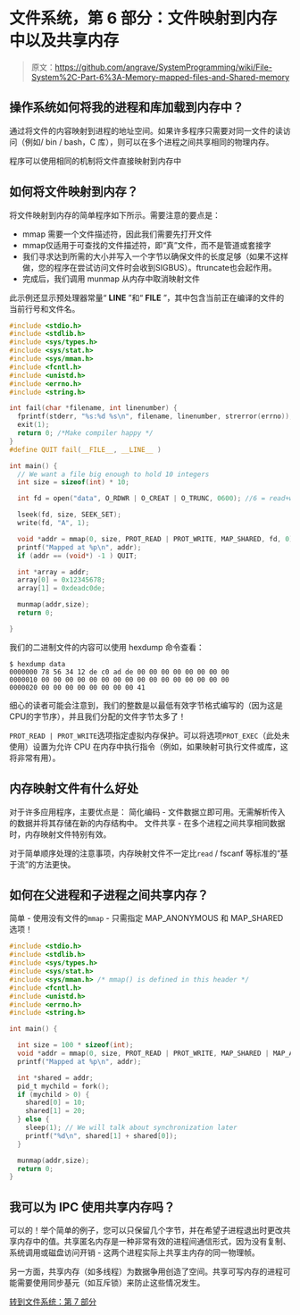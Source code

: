 # 文件系统，第 6 部分：文件映射到内存中以及共享内存

> 原文：<https://github.com/angrave/SystemProgramming/wiki/File-System%2C-Part-6%3A-Memory-mapped-files-and-Shared-memory>

## 操作系统如何将我的进程和库加载到内存中？

通过将文件的内容映射到进程的地址空间。如果许多程序只需要对同一文件的读访问（例如/ bin / bash，C 库），则可以在多个进程之间共享相同的物理内存。

程序可以使用相同的机制将文件直接映射到内存中

## 如何将文件映射到内存？

将文件映射到内存的简单程序如下所示。需要注意的要点是：

- mmap 需要一个文件描述符，因此我们需要先打开文件
- mmap仅适用于可查找的文件描述符，即“真”文件，而不是管道或套接字
- 我们寻求达到所需的大小并写入一个字节以确保文件的长度足够（如果不这样做，您的程序在尝试访问文件时会收到SIGBUS）。ftruncate也会起作用。
- 完成后，我们调用 munmap 从内存中取消映射文件

此示例还显示预处理器常量“ **LINE** ”和“ **FILE** ”，其中包含当前正在编译的文件的当前行号和文件名。

```c
#include <stdio.h>
#include <stdlib.h>
#include <sys/types.h>
#include <sys/stat.h>
#include <sys/mman.h>
#include <fcntl.h>
#include <unistd.h>
#include <errno.h>
#include <string.h>

int fail(char *filename, int linenumber) { 
  fprintf(stderr, "%s:%d %s\n", filename, linenumber, strerror(errno)); 
  exit(1);
  return 0; /*Make compiler happy */
}
#define QUIT fail(__FILE__, __LINE__ )

int main() {
  // We want a file big enough to hold 10 integers 
  int size = sizeof(int) * 10;

  int fd = open("data", O_RDWR | O_CREAT | O_TRUNC, 0600); //6 = read+write for me!

  lseek(fd, size, SEEK_SET);
  write(fd, "A", 1);

  void *addr = mmap(0, size, PROT_READ | PROT_WRITE, MAP_SHARED, fd, 0);
  printf("Mapped at %p\n", addr);
  if (addr == (void*) -1 ) QUIT;

  int *array = addr;
  array[0] = 0x12345678;
  array[1] = 0xdeadc0de;

  munmap(addr,size);
  return 0;

}
```

我们的二进制文件的内容可以使用 hexdump 命令查看：


```
$ hexdump data
0000000 78 56 34 12 de c0 ad de 00 00 00 00 00 00 00 00
0000010 00 00 00 00 00 00 00 00 00 00 00 00 00 00 00 00
0000020 00 00 00 00 00 00 00 00 41 
```

细心的读者可能会注意到，我们的整数是以最低有效字节格式编写的（因为这是CPU的字节序），并且我们分配的文件字节太多了！


`PROT_READ | PROT_WRITE`选项指定虚拟内存保护。可以将选项`PROT_EXEC`（此处未使用）设置为允许 CPU 在内存中执行指令（例如，如果映射可执行文件或库，这将非常有用）。

## 内存映射文件有什么好处

对于许多应用程序，主要优点是：
简化编码 - 文件数据立即可用。无需解析传入的数据并将其存储在新的内存结构中。
文件共享 - 在多个进程之间共享相同数据时，内存映射文件特别有效。

对于简单顺序处理的注意事项，内存映射文件不一定比`read` / fscanf 等标准的“基于流”的方法更快。

## 如何在父进程和子进程之间共享内存？

简单 - 使用没有文件的`mmap` - 只需指定 MAP_ANONYMOUS 和 MAP_SHARED 选项！

```c
#include <stdio.h>
#include <stdlib.h>
#include <sys/types.h>
#include <sys/stat.h>
#include <sys/mman.h> /* mmap() is defined in this header */
#include <fcntl.h>
#include <unistd.h>
#include <errno.h>
#include <string.h>

int main() {

  int size = 100 * sizeof(int);  
  void *addr = mmap(0, size, PROT_READ | PROT_WRITE, MAP_SHARED | MAP_ANONYMOUS, -1, 0);
  printf("Mapped at %p\n", addr);

  int *shared = addr;
  pid_t mychild = fork();
  if (mychild > 0) {
    shared[0] = 10;
    shared[1] = 20;
  } else {
    sleep(1); // We will talk about synchronization later
    printf("%d\n", shared[1] + shared[0]);
  }

  munmap(addr,size);
  return 0;
}
```

## 我可以为 IPC 使用共享内存吗？

可以的！举个简单的例子，您可以只保留几个字节，并在希望子进程退出时更改共享内存中的值。共享匿名内存是一种非常有效的进程间通信形式，因为没有复制、系统调用或磁盘访问开销 - 这两个进程实际上共享主内存的同一物理帧。

另一方面，共享内存（如多线程）为数据争用创造了空间。共享可写内存的进程可能需要使用同步基元（如互斥锁）来防止这些情况发生。

[转到文件系统：第 7 部分](https://github.com/angrave/SystemProgramming/wiki/File-System,-Part-7:-Scalable-and-Reliable-Filesystems)